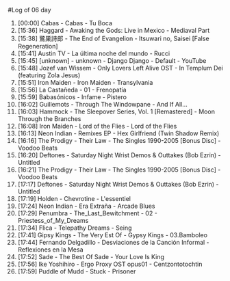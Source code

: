 #Log of 06 day

1. [00:00] Cabas - Cabas - Tu Boca
1. [15:36] Haggard - Awaking the Gods: Live in Mexico - Mediaval Part
1. [15:38] 鷺巣詩郎 - The End of Evangelion - Itsuwari no, Saisei [False Regeneration]
1. [15:41] Austin TV - La última noche del mundo - Rucci
1. [15:45] [unknown] - unknown - Django Django - Default - YouTube
1. [15:48] Jozef van Wissem - Only Lovers Left Alive OST - In Templum Dei (featuring Zola Jesus)
1. [15:51] Iron Maiden - Iron Maiden - Transylvania
1. [15:56] La Castañeda - 01 - Frenopatía
1. [15:59] Babasónicos - Infame - Pistero
1. [16:02] Guillemots - Through The Windowpane - And If All...
1. [16:03] Hammock - The Sleepover Series, Vol. 1 [Remastered] - Moon Through the Branches
1. [16:08] Iron Maiden - Lord of the Flies - Lord of the Flies
1. [16:13] Neon Indian - Remixes EP - Hex Girlfriend (Twin Shadow Remix)
1. [16:16] The Prodigy - Their Law - The Singles 1990-2005 [Bonus Disc] - Voodoo Beats
1. [16:20] Deftones - Saturday Night Wrist Demos & Outtakes (Bob Ezrin) - Untitled
1. [16:21] The Prodigy - Their Law - The Singles 1990-2005 [Bonus Disc] - Voodoo Beats
1. [17:17] Deftones - Saturday Night Wrist Demos & Outtakes (Bob Ezrin) - Untitled
1. [17:19] Holden - Chevrotine - L'essentiel
1. [17:24] Neon Indian - Era Extraña - Arcade Blues
1. [17:29] Penumbra - The_Last_Bewitchment - 02 - Priestess_of_My_Dreams
1. [17:34] Flica - Telepathy Dreams - Seing
1. [17:41] Gipsy Kings - The Very Est Of - Gypsy Kings - 03.Bamboleo
1. [17:44] Fernando Delgadillo - Desviaciones de la Canción Informal - Reflexiones en la Mesa
1. [17:52] Sade - The Best Of Sade - Your Love Is King
1. [17:56] Ike Yoshihiro - Ergo Proxy OST opus01 - Centzontotochtin
1. [17:59] Puddle of Mudd - Stuck - Prisoner
